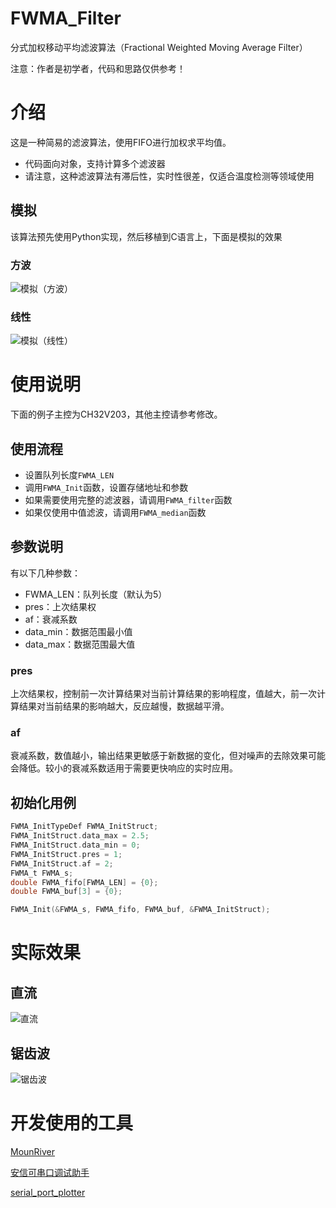 # FWMA_Filter
分式加权移动平均滤波算法（Fractional Weighted Moving Average Filter）

注意：作者是初学者，代码和思路仅供参考！
# 介绍
这是一种简易的滤波算法，使用FIFO进行加权求平均值。

- 代码面向对象，支持计算多个滤波器
- 请注意，这种滤波算法有滞后性，实时性很差，仅适合温度检测等领域使用

## 模拟
该算法预先使用Python实现，然后移植到C语言上，下面是模拟的效果
### 方波
![模拟（方波）](https://blog.simgor.cn/img/github/%E6%A8%A1%E6%8B%9F%EF%BC%88%E6%96%B9%E6%B3%A2%EF%BC%89.jpg)
### 线性
![模拟（线性）](https://blog.simgor.cn/img/github/%E6%A8%A1%E6%8B%9F%EF%BC%88%E7%BA%BF%E6%80%A7%EF%BC%89.jpg)

# 使用说明
下面的例子主控为CH32V203，其他主控请参考修改。
## 使用流程
- 设置队列长度```FWMA_LEN```
- 调用```FWMA_Init```函数，设置存储地址和参数
- 如果需要使用完整的滤波器，请调用```FWMA_filter```函数
- 如果仅使用中值滤波，请调用```FWMA_median```函数

## 参数说明
有以下几种参数：
- FWMA_LEN：队列长度（默认为5）
- pres：上次结果权
- af：衰减系数
- data_min：数据范围最小值
- data_max：数据范围最大值

### pres
上次结果权，控制前一次计算结果对当前计算结果的影响程度，值越大，前一次计算结果对当前结果的影响越大，反应越慢，数据越平滑。

### af
衰减系数，数值越小，输出结果更敏感于新数据的变化，但对噪声的去除效果可能会降低。较小的衰减系数适用于需要更快响应的实时应用。

## 初始化用例
``` c
FWMA_InitTypeDef FWMA_InitStruct;
FWMA_InitStruct.data_max = 2.5;
FWMA_InitStruct.data_min = 0;
FWMA_InitStruct.pres = 1;
FWMA_InitStruct.af = 2;
FWMA_t FWMA_s;
double FWMA_fifo[FWMA_LEN] = {0};
double FWMA_buf[3] = {0};

FWMA_Init(&FWMA_s, FWMA_fifo, FWMA_buf, &FWMA_InitStruct);
```
# 实际效果
## 直流
![直流](https://blog.simgor.cn/img/github/%E5%AE%9E%E9%99%85%E9%87%87%E6%A0%B7%EF%BC%88%E7%9B%B4%E6%B5%81%EF%BC%89.jpg)
## 锯齿波
![锯齿波](https://blog.simgor.cn/img/github/%E5%AE%9E%E9%99%85%E9%87%87%E6%A0%B7%EF%BC%88%E9%94%AF%E9%BD%BF%E6%B3%A2%EF%BC%89.jpg)

# 开发使用的工具
[MounRiver](http://www.mounriver.com/)

[安信可串口调试助手](https://docs.ai-thinker.com/%E5%BC%80%E5%8F%91%E5%B7%A5%E5%85%B72)

[serial_port_plotter](https://github.com/CieNTi/serial_port_plotter)
